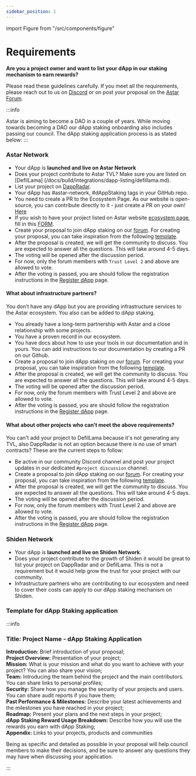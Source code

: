 ```yaml
---
sidebar_position: 1
---
```


import Figure from "/src/components/figure"

# Requirements

**Are you a project owner and want to list your dApp in our staking mechanism to earn rewards?**  

Please read these guidelines carefully. If you meet all the requirements, please reach out to us on [Discord](https://discord.com/invite/astarnetwork) or on post your proposal on the [Astar Forum](https://forum.astar.network/).

:::info

Astar is aiming to become a DAO in a couple of years. While moving towards becoming a DAO our dApp staking onboarding also includes passing our council. The dApp staking application process is as stated below: 
:::

### Astar Network

- Your dApp is **launched and live on Astar Network**
- Does your project contribute to Astar TVL? Make sure you are listed on [DefilLama] (/docs/build/integrations/dapp-listing/defillama.md).
- List your project on [DappRadar](/docs/build/integrations/dapp-listing/dappradar.md).
- Your dApp has #astar-network, #dAppStaking tags in your GitHub repo.
- You need to create a PR to the Ecosystem Page. As our website is open-source, you can contribute directly to it - just create a PR on your own! [Here](https://github.com/AstarNetwork/astarwebsite_v2/blob/349db39d724b57f58fbee84b3fa500bf0d29bee6/components/Header.vue)
- If you wish to have your project listed on Astar website [ecosystem page](https://astar.network/community/ecosystem), fill in this [FORM](https://forms.gle/xsGUnCt3fm4isWWF7).
- Create your proposal to join dApp staking on our [forum](https://forum.astar.network/c/initiatives/dapp-staking-applications/21). For creating your proposal, you can take inspiration from the following [template](/docs/use/how-to-guides/layer-1/dapp-staking/for-devs/requirements.md#template-for-dapp-staking-application). 
- After the proposal is created, we will get the community to discuss. You are expected to answer all the questions. This will take around 4-5 days.
- The voting will be opened after the discussion period.
- For now, only the forum members with `Trust Level 2` and above are allowed to vote.
- After the voting is passed, you are should follow the registration instructions in the [Register dApp](/docs/use/how-to-guides/layer-1/dapp-staking/for-devs/register-dapp) page. 

#### What about infrastructure partners?

You don’t have any dApp but you are providing infrastructure services to the Astar ecosystem. You also can be added to dApp staking.

- You already have a long-term partnership with Astar and a close relationship with some projects.
- You have a proven record in our ecosystem.
- You have docs about how to use your tools in our documentation and in yours. You can add instructions to our documentation by creating a PR on our Github.
- Create a proposal to join dApp staking on our [forum](https://forum.astar.network/c/initiatives/dapp-staking-applications/21). For creating your proposal, you can take inspiration from the following [template](/docs/use/how-to-guides/layer-1/dapp-staking/for-devs/requirements.md#template-for-dapp-staking-application).
- After the proposal is created, we will get the community to discuss. You are expected to answer all the questions. This will take around 4-5 days.
- The voting will be opened after the discussion period.
- For now, only the forum members with Trust Level 2 and above are allowed to vote.
- After the voting is passed, you are should follow the registration instructions in the [Register dApp](/docs/use/how-to-guides/layer-1/dapp-staking/for-devs/register-dapp) page. 

#### What about other projects who can't meet the above requirements?

You can't add your project to DefilLama because it's not generating any TVL, also DappRadar is not an option because there is no use of smart contracts? These are the current steps to follow:

- Be active in our community Discord channel and post your project updates in our dedicated `#project discussion` channel.
- Create a proposal to join dApp staking on our [forum](https://forum.astar.network/c/initiatives/dapp-staking-applications/21). For creating your proposal, you can take inspiration from the following [template](/docs/use/how-to-guides/layer-1/dapp-staking/for-devs/requirements.md#template-for-dapp-staking-application).
- After the proposal is created, we will get the community to discuss. You are expected to answer all the questions. This will take around 4-5 days.
- The voting will be opened after the discussion period.
- For now, only the forum members with Trust Level 2 and above are allowed to vote.
- After the voting is passed, you are should follow the registration instructions in the [Register dApp](/docs/use/how-to-guides/layer-1/dapp-staking/for-devs/register-dapp.md) page. 

### Shiden Network

- Your dApp is **launched and live on Shiden Network**.
- Does your project contribute to the growth of Shiden it would be great to list your project on DappRadar and or DefilLama. This is not a requirement but it would help grow the trust for your project with our community.
- Infrastructure partners who are contributing to our ecosystem and need to cover their costs can apply to our dApp staking mechanism on Shiden.

### Template for dApp Staking application

:::info

### Title: Project Name - dApp Staking Application

**Introduction:**  Brief introduction of your proposal;  
**Project Overview:**  Presentation of your project;  
**Mission:**  What is your mission and what do you want to achieve with your project? You can also share your vision;  
**Team:**  Introducing the team behind the project and the main contributors. You can share links to personal profiles;  
**Security:** Share how you manage the security of your projects and users. You can share audit reports if you have them;  
**Past Performance & Milestones:** Describe your latest achievements and the milestones you have reached in your project;  
**Roadmap:**  Present your plans and the next steps in your project;  
**dApp Staking Reward Usage Breakdown:**  Describe how you will use the rewards you earn with dApp Staking;  
**Appendix:** Links to your projects, products and communities

Being as specific and detailed as possible in your proposal will help council members to make their decisions, and be sure to answer any questions they may have when discussing your application.

:::